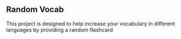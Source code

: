 ## Random Vocab

This project is designed to help increase your vocabulary in different languages by providing a random flashcard

